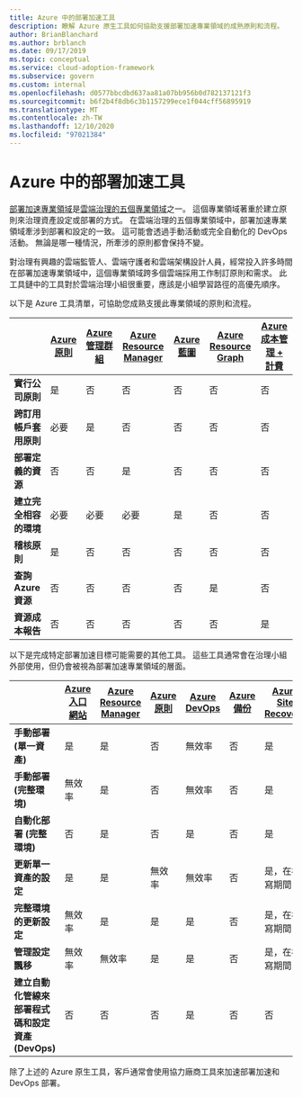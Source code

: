 ```yaml
---
title: Azure 中的部署加速工具
description: 瞭解 Azure 原生工具如何協助支援部署加速專業領域的成熟原則和流程。
author: BrianBlanchard
ms.author: brblanch
ms.date: 09/17/2019
ms.topic: conceptual
ms.service: cloud-adoption-framework
ms.subservice: govern
ms.custom: internal
ms.openlocfilehash: d0577bbcdbd637aa81a07bb956b0d782137121f3
ms.sourcegitcommit: b6f2b4f8db6c3b1157299ece1f044cff56895919
ms.translationtype: MT
ms.contentlocale: zh-TW
ms.lasthandoff: 12/10/2020
ms.locfileid: "97021384"
---
```

# <a name="deployment-acceleration-tools-in-azure"></a>Azure 中的部署加速工具

[部署加速專業領域](./index.md)是[雲端治理的五個專業領域](../governance-disciplines.md)之一。 這個專業領域著重於建立原則來治理資產設定或部署的方式。 在雲端治理的五個專業領域中，部署加速專業領域牽涉到部署和設定的一致。 這可能會透過手動活動或完全自動化的 DevOps 活動。 無論是哪一種情況，所牽涉的原則都會保持不變。

對治理有興趣的雲端監管人、雲端守護者和雲端架構設計人員，經常投入許多時間在部署加速專業領域中，這個專業領域跨多個雲端採用工作制訂原則和需求。 此工具鏈中的工具對於雲端治理小組很重要，應該是小組學習路徑的高優先順序。

以下是 Azure 工具清單，可協助您成熟支援此專業領域的原則和流程。

|  | [Azure 原則](/azure/governance/policy/overview) | [Azure 管理群組](/azure/governance/management-groups) | [Azure Resource Manager](/azure/azure-resource-manager/management/overview) | [Azure 藍圖](/azure/governance/blueprints/overview) | [Azure Resource Graph](/azure/governance/resource-graph/overview) | [Azure 成本管理 + 計費](/azure/cost-management) |
|---------|---------|---------|---------|---------|---------|---------|
| **實行公司原則**     | 是 | 否  | 否  | 否 | 否 | 否 |
| **跨訂用帳戶套用原則**     | 必要 | 是  | 否  | 否 | 否 | 否 |
| **部署定義的資源**     | 否 | 否  | 是  | 否 | 否 | 否 |
| **建立完全相容的環境**      | 必要 | 必要  | 必要  | 是 | 否 | 否 |
| **稽核原則**      | 是 | 否  | 否  | 否 | 否 | 否 |
| **查詢 Azure 資源**      | 否 | 否  | 否  | 否 | 是 | 否 |
| **資源成本報告**      | 否 | 否  | 否  | 否 | 否 | 是 |

以下是完成特定部署加速目標可能需要的其他工具。 這些工具通常會在治理小組外部使用，但仍會被視為部署加速專業領域的層面。

|  | [Azure 入口網站](https://azure.microsoft.com/features/azure-portal)  | [Azure Resource Manager](/azure/azure-resource-manager/management/overview)  | [Azure 原則](/azure/governance/policy/overview) | [Azure DevOps](/azure/devops/user-guide/what-is-azure-devops) | [Azure 備份](/azure/backup/backup-overview) | [Azure Site Recovery](/azure/site-recovery/site-recovery-overview) |
|---------|---------|---------|---------|---------|---------|---------|
| **手動部署 (單一資產)**     | 是 | 是  | 否  | 無效率 | 否 | 是 |
| **手動部署 (完整環境)**     | 無效率 | 是 | 否  | 無效率 | 否 | 是 |
| **自動化部署 (完整環境)**     | 否  | 是  | 否  | 是  | 否 | 是 |
| **更新單一資產的設定**     | 是 | 是 | 無效率 | 無效率 | 否 | 是，在複寫期間 |
| **完整環境的更新設定**     | 無效率 | 是 | 是 | 是  | 否 | 是，在複寫期間 |
| **管理設定飄移**     | 無效率 | 無效率 | 是  | 是  | 否 | 是，在複寫期間 |
| **建立自動化管線來部署程式碼和設定資產 (DevOps)**     | 否 | 否 | 否 | 是 | 否 | 否 |

除了上述的 Azure 原生工具，客戶通常會使用協力廠商工具來加速部署加速和 DevOps 部署。
